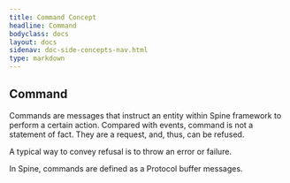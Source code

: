 ```yaml
---
title: Command Concept
headline: Command
bodyclass: docs
layout: docs
sidenav: doc-side-concepts-nav.html
type: markdown
---
```

<h2 class="top">Command</h2> 

Commands are messages that instruct an entity within Spine framework to perform a certain action. Compared with events, command is not a statement of fact. They are a request, and, thus, can be refused. 

A typical way to convey refusal is to throw an error or failure. 

In Spine, commands are defined as a Protocol buffer messages.


